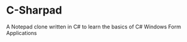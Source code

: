 C-Sharpad
=========

A Notepad clone written in C# to learn the basics of C# Windows Form Applications
